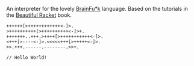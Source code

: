 An interpreter for the lovely [BrainFu*k](https://esolangs.org/wiki/Brainfuck) language. Based on the tutorials in the [Beautiful Racket](https://beautifulracket.com) book.

```bf
++++++[>++++++++++++<-]>.
>++++++++++[>++++++++++<-]>+.
+++++++..+++.>++++[>+++++++++++<-]>.
<+++[>----<-]>.<<<<<+++[>+++++<-]>.
>>.+++.------.--------.>>+.

// Hello World!
```
